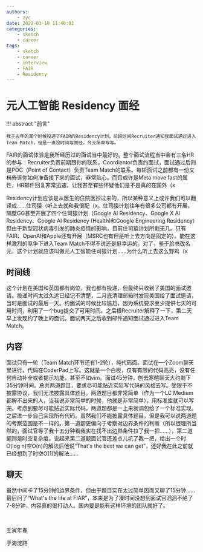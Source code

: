 ```yaml
---
authors:
    - zyc
date: 2022-03-19 11:40:02
categories:
    - sketch
    - career
tags:
    - sketch
    - career
    - interview
    - FAIR
    - Residency
---
```


# 元人工智能 Residency 面经

!!! abstract "前言"

    我于去年的某个时候投递了FAIR的Residency计划，前段时间Recruiter通知我面试通过进入Team Match，但是一直没时间写面经。今天简单写写。

FAIR的面试体验是我所经历过的面试当中最好的。整个面试流程当中会有三名HR的参与：Recruiter负责前期跟你的联系，Coordiantor负责约面试，面试通过后则是POC（Point of Contact）负责Team Match的联系。每轮面试之前都有一份文档告诉你如何准备接下来的面试，非常贴心。而且或许是Meta move fast的属性，HR邮件回复非常迅速，让我甚至有些怀疑他们是不是真的在国外（x

Residency计划应该是从医生的住院医抄过来的，所以某种意义上或许我们可以翻译成……住司猿（听上去就和我很配（x。住司猿计划往年有很多公司都有开展，隔壁GG甚至开展了四个住司猿计划（Google AI Residency、Google X AI Residency、Google AI Residency (Health)和Google Engineering Residency）但由于新型冠状病毒引发的肺炎疫情的影响，目前住司猿计划所剩无几。只有FAIR、OpenAI和Apple还有开展（MSRC也有但是听上去方向是固定的）。能在这样激烈的竞争下进入Team Match不得不说还是挺幸运的。对了，鉴于脸书改名元，这个计划就应该叫做元人工智能住司猿计划……为什么听上去这么野鸡（x

## 时间线

这个计划在美国和英国都有岗位，我也都有投递，但最终只收到了美国的面试邀请。投递时间太过久远已经记不清楚，二月底清理邮箱时发现美国给了面试邀请，当时是面试的最后一天。约面试的时候比较尴尬，因为系统要求至少提供七天的可用时间，利用了一个bug提交了可用时间。之后根Recruiter解释了一下，第二天早上发现约了晚上的面试。面试两天之后收到邮件通知面试通过进入Team Match。

## 内容

面试只有一轮（Team Match环节还有1-2轮），纯代码面。面试在一个Zoom聊天里进行，代码在CoderPad上写。这就是一个白板，仅有有限的代码高亮，没有任何自动补全或者提示功能，甚至不如vim。面试45分钟，刨去寒暄聊天大约剩下35分钟时间。总共两道题目，要求尽可能贴近实际写代码的风格去写。受限于不披露协议，我们无法披露具体题目。两道题目都非常简单（作为一个LC Medium都解不出来的人，当我说非常简单的时候，他就是非常简单），用标准库就可以写完。考虑到要尽可能贴近实际代码，两道题都是一上来就调包给了一个标准实现。之后进一步自己实现所有代码。虽然我们不能披露具体题目，但是我可以说两道题的考察范围是不一样的。第一道题更偏向于考察对边界条件的判断（所以很理所当然的，面试官等了我十五分钟看我实在找不出边界条件拉了我一把……），第二道题则是时空复杂度。说起来第二道题面试官还差点儿坑了我一把，给出一个时O(log n)空O(n)的解法后他说“That's the best we can get”，还好我在此之前就已经想到了时空O(1)的解法……

## 聊天

虽然中间卡了15分钟的边界条件，但由于题目实在太过简单因而又聊了15分钟……最后问了“What's the life at FIAR”，本来是为了凑时间没想到面试官滔滔不绝了7-8分钟，内容真的很打动人。国内要是能有这样环境的团队就好了。

</br>

壬寅年春

于海淀路

